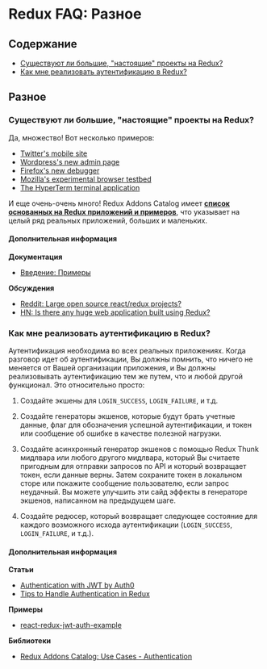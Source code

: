 # Redux FAQ: Разное

## Содержание

- [Существуют ли большие, "настоящие" проекты на Redux?](#miscellaneous-real-projects)
- [Как мне реализовать аутентификацию в Redux?](#miscellaneous-authentication)

## Разное

<a id="miscellaneous-real-projects"></a>
### Существуют ли большие, "настоящие" проекты на Redux?

Да, множество! Вот несколько примеров:

- [Twitter's mobile site](https://twitter.com/necolas/status/727538799966715904)
- [Wordpress's new admin page](https://github.com/Automattic/wp-calypso)
- [Firefox's new debugger](https://github.com/jlongster/debugger.html)
- [Mozilla's experimental browser testbed](https://github.com/mozilla/tofino)
- [The HyperTerm terminal application](https://github.com/zeit/hyperterm)

И еще очень-очень много! Redux Addons Catalog имеет **[список основанных на Redux приложений и примеров](https://github.com/markerikson/redux-ecosystem-links/blob/master/apps-and-examples.md)**, что указывает на целый ряд реальных приложений, больших и маленьких.

#### Дополнительная информация

**Документация**

- [Введение: Примеры](/docs/introduction/Examples.md)

**Обсуждения**

- [Reddit: Large open source react/redux projects?](https://www.reddit.com/r/reactjs/comments/496db2/large_open_source_reactredux_projects/)
- [HN: Is there any huge web application built using Redux?](https://news.ycombinator.com/item?id=10710240)


<a id="miscellaneous-authentication"></a>
### Как мне реализовать аутентификацию в Redux?

Аутентификация необходима во всех реальных приложениях. Когда разговор идет об аутентификации, Вы должны помнить, что ничего не меняется от Вашей организации приложения, и Вы должны реализовывать аутентификацию тем же путем, что и любой другой функционал. Это относительно просто:

1. Создайте экшены для `LOGIN_SUCCESS`, `LOGIN_FAILURE`, и т.д.

2. Создайте генераторы экшенов, которые будут брать учетные данные, флаг для обозначения успешной аутентификации, и токен или сообщение об ошибке в качестве полезной нагрузки.

3. Создайте асинхронный генератор экшенов с помощью Redux Thunk мидлвара или любого другого мидлвара, который Вы считаете пригодным для отправки запросов по API и который возвращает токен, если данные верны. Затем сохраните токен в локальном сторе или покажите сообщение пользователю, если запрос неудачный. Вы можете улучшить эти сайд эффекты в генераторе экшенов, написанном на предыдущем шаге.

4. Создайте редюсер, который возвращает следующее состояние для каждого возможного исхода аутентификации (`LOGIN_SUCCESS`, `LOGIN_FAILURE`, и т.д.).

#### Дополнительная информация

**Статьи**

- [Authentication with JWT by Auth0](https://auth0.com/blog/2016/01/04/secure-your-react-and-redux-app-with-jwt-authentication/)
- [Tips to Handle Authentication in Redux](https://medium.com/@MattiaManzati/tips-to-handle-authentication-in-redux-2-introducing-redux-saga-130d6872fbe7)

**Примеры**

- [react-redux-jwt-auth-example](https://github.com/joshgeller/react-redux-jwt-auth-example)

**Библиотеки**

- [Redux Addons Catalog: Use Cases - Authentication](https://github.com/markerikson/redux-ecosystem-links/blob/master/use-cases.md#authentication)
